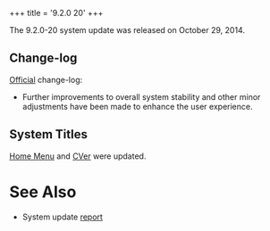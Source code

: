 +++
title = '9.2.0 20'
+++

The 9.2.0-20 system update was released on October 29, 2014.

## Change-log

[Official](http://en-americas-support.nintendo.com/app/answers/detail/a_id/231)
change-log:

- Further improvements to overall system stability and other minor
  adjustments have been made to enhance the user experience.

## System Titles

[Home Menu](Home_Menu "wikilink") and [CVer](CVer "wikilink") were
updated.

# See Also

- System update
  [report](http://yls8.mtheall.com/ninupdates/reports.php?date=10-29-14_08-05-02&sys=ctr)
